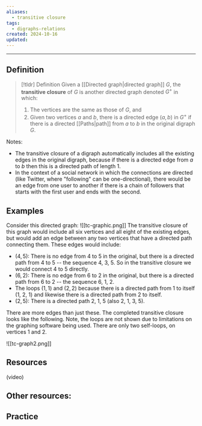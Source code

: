 ```yaml
---
aliases:
  - transitive closure
tags:
  - digraphs-relations
created: 2024-10-16
updated:
---
```

---
## Definition 

> [!tldr] Definition
> Given a [[Directed graph|directed graph]] $G$, the **transitive closure** of $G$ is another directed graph denoted $G^+$  in which: 
> 1. The vertices are the same as those of $G$, and 
> 2. Given two vertices $a$ and $b$, there is a directed edge $(a,b)$ in $G^+$ if there is a directed [[Paths|path]] from $a$ to $b$ in the original digraph $G$.  

Notes: 
- The transitive closure of a digraph automatically includes all the existing edges in the original digraph, because if there is a directed edge from $a$ to $b$ then this is a directed path of length 1. 
- In the context of a social network in which the connections are directed (like Twitter, where "following" can be one-directional), there would be an edge from one user to another if there is a chain of followers that starts with the first user and ends with the second. 

## Examples 

Consider this directed graph: 
![[tc-graphic.png]]
The transitive closure of this graph would include all six vertices and all eight of the existing edges, but would add an edge between any two vertices that have a directed path connecting them. These edges would include: 
- $(4,5)$: There is no edge from 4 to 5 in the original, but there is a directed path from 4 to 5 -- the sequence 4, 3, 5. So in the transitive closure we would connect 4 to 5 directly. 
- $(6,2)$: There is no edge from 6 to 2 in the original, but there is a directed path from 6 to 2 -- the sequence 6, 1, 2. 
- The loops $(1,1)$ and $(2,2)$ because there is a directed path from 1 to itself (1, 2, 1) and likewise there is a directed path from 2 to itself. 
- $(2,5)$: There is a directed path 2, 1, 5 (also 2, 1, 3, 5). 

There are more edges than just these. The completed transitive closure looks like the following. Note, the loops are not shown due to limitations on the graphing software being used. There are only two self-loops, on vertices 1 and 2. 

![[tc-graph2.png]]


## Resources 

(video)

Other resources: 
- 

## Practice 
